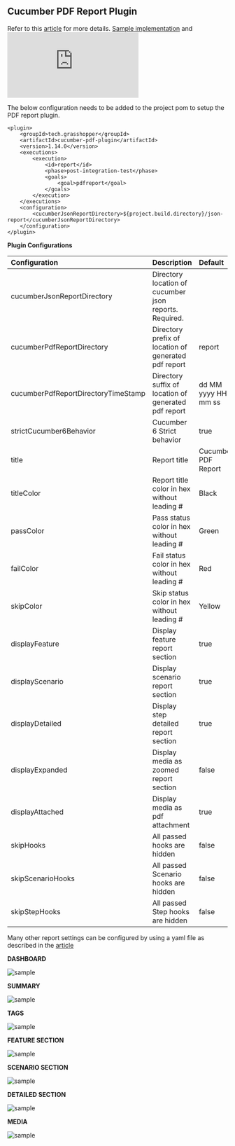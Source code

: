 ## Cucumber PDF Report Plugin

Refer to this [article](https://ghchirp.online/2224/) for more details. [Sample implementation](https://github.com/grasshopper7/cucumber-pdf-plugin-report) and ![Sample Report](https://github.com/grasshopper7/cucumber-pdf-plugin-report/blob/master/cucumber-pdf-plugin-report/pdf-report/report.pdf)

The below configuration needs to be added to the project pom to setup the PDF report plugin.

```
<plugin>
	<groupId>tech.grasshopper</groupId>
	<artifactId>cucumber-pdf-plugin</artifactId>
	<version>1.14.0</version>
	<executions>
		<execution>
			<id>report</id>
			<phase>post-integration-test</phase>
			<goals>
				<goal>pdfreport</goal>
			</goals>
		</execution>
	</executions>
	<configuration>
		<cucumberJsonReportDirectory>${project.build.directory}/json-report</cucumberJsonReportDirectory>
	</configuration>
</plugin>
```

**Plugin Configurations**

| Configuration      | Description | Default |
| :----------- | :----------- | :----------- |
| cucumberJsonReportDirectory | Directory location of cucumber json reports. Required. | |
| cucumberPdfReportDirectory | Directory prefix of location of generated pdf report | report |
| cucumberPdfReportDirectoryTimeStamp | Directory suffix of location of generated pdf report | dd MM yyyy HH mm ss |
| strictCucumber6Behavior | Cucumber 6 Strict behavior | true |
| title | Report title | Cucumber PDF Report |
| titleColor | Report title color in hex without leading # | Black |
| passColor | Pass status color in hex without leading # | Green |
| failColor | Fail status color in hex without leading # | Red |
| skipColor | Skip status color in hex without leading # | Yellow |
| displayFeature | Display feature report section | true |
| displayScenario | Display scenario report section  | true |
| displayDetailed | Display step detailed report section  | true |
| displayExpanded | Display media as zoomed report section  | false |
| displayAttached | Display media as pdf attachment | true |
| skipHooks | All passed hooks are hidden | false |
| skipScenarioHooks | All passed Scenario hooks are hidden | false |
| skipStepHooks | All passed Step hooks are hidden | false |

Many other report settings can be configured by using a yaml file as described in the [article](https://ghchirp.tech/2224/)

**DASHBOARD**

![sample](https://raw.githubusercontent.com/grasshopper7/cucumber-pdf-plugin/master/cucumber-pdf-plugin/dashboard.png)

**SUMMARY**

![sample](https://raw.githubusercontent.com/grasshopper7/cucumber-pdf-plugin/master/cucumber-pdf-plugin/summary.png)

**TAGS**

![sample](https://raw.githubusercontent.com/grasshopper7/cucumber-pdf-plugin/master/cucumber-pdf-plugin/tags.png)

**FEATURE SECTION**

![sample](https://raw.githubusercontent.com/grasshopper7/cucumber-pdf-plugin/master/cucumber-pdf-plugin/feature.png)

**SCENARIO SECTION**

![sample](https://raw.githubusercontent.com/grasshopper7/cucumber-pdf-plugin/master/cucumber-pdf-plugin/scenario.png)

**DETAILED SECTION**

![sample](https://raw.githubusercontent.com/grasshopper7/cucumber-pdf-plugin/master/cucumber-pdf-plugin/detailed.png)

**MEDIA**

![sample](https://raw.githubusercontent.com/grasshopper7/cucumber-pdf-plugin/master/cucumber-pdf-plugin/attach.png)
